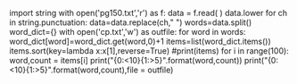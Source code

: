 import string
with open('pg150.txt','r') as f:
    data = f.read( )
    data.lower
for ch in string.punctuation:
    data=data.replace(ch," ")
words=data.split()
word_dict={}
with open('cp.txt','w') as outfile:
    for word in words:
        word_dict[word]=word_dict.get(word,0)+1
    items=list(word_dict.items())
    items.sort(key=lambda x:x[1],reverse=True)
    #print(items)
    for i in range(100):
        word,count = items[i]
        print("{0:<10}{1:>5}".format(word,count))
        print("{0:<10}{1:>5}".format(word,count),file = outfile)
